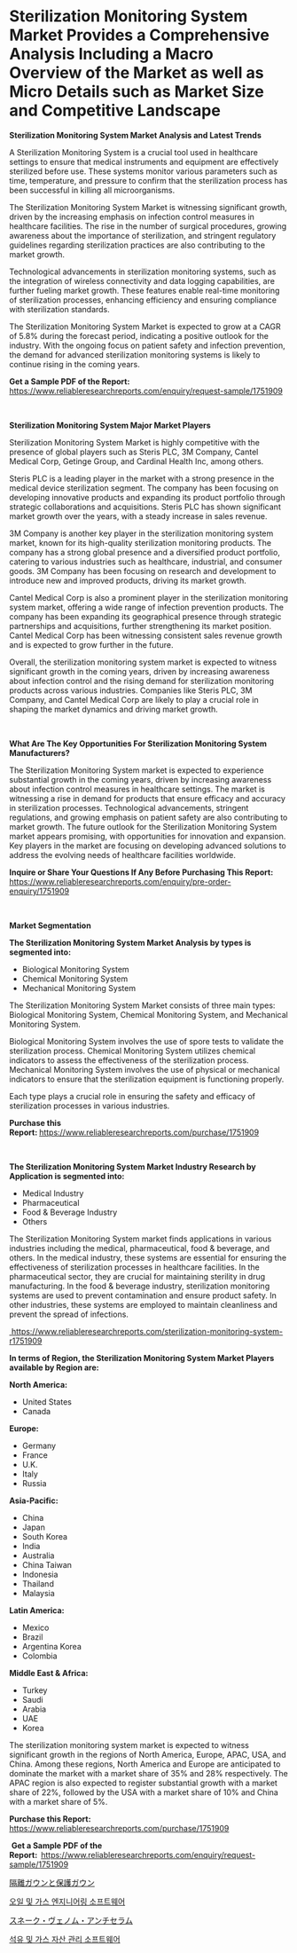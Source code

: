 <p><h1>Sterilization Monitoring System Market Provides a Comprehensive Analysis Including a Macro Overview of the Market as well as Micro Details such as Market Size and Competitive Landscape</h1></p><p><strong>Sterilization Monitoring System Market Analysis and Latest Trends</strong></p>
<p><p>A Sterilization Monitoring System is a crucial tool used in healthcare settings to ensure that medical instruments and equipment are effectively sterilized before use. These systems monitor various parameters such as time, temperature, and pressure to confirm that the sterilization process has been successful in killing all microorganisms.</p><p>The Sterilization Monitoring System Market is witnessing significant growth, driven by the increasing emphasis on infection control measures in healthcare facilities. The rise in the number of surgical procedures, growing awareness about the importance of sterilization, and stringent regulatory guidelines regarding sterilization practices are also contributing to the market growth.</p><p>Technological advancements in sterilization monitoring systems, such as the integration of wireless connectivity and data logging capabilities, are further fueling market growth. These features enable real-time monitoring of sterilization processes, enhancing efficiency and ensuring compliance with sterilization standards.</p><p>The Sterilization Monitoring System Market is expected to grow at a CAGR of 5.8% during the forecast period, indicating a positive outlook for the industry. With the ongoing focus on patient safety and infection prevention, the demand for advanced sterilization monitoring systems is likely to continue rising in the coming years.</p></p>
<p><strong>Get a Sample PDF of the Report:&nbsp;</strong> <a href="https://www.reliableresearchreports.com/enquiry/request-sample/1751909">https://www.reliableresearchreports.com/enquiry/request-sample/1751909</a></p>
<p>&nbsp;</p>
<p><strong>Sterilization Monitoring System Major Market Players</strong></p>
<p><p>Sterilization Monitoring System Market is highly competitive with the presence of global players such as Steris PLC, 3M Company, Cantel Medical Corp, Getinge Group, and Cardinal Health Inc, among others. </p><p>Steris PLC is a leading player in the market with a strong presence in the medical device sterilization segment. The company has been focusing on developing innovative products and expanding its product portfolio through strategic collaborations and acquisitions. Steris PLC has shown significant market growth over the years, with a steady increase in sales revenue. </p><p>3M Company is another key player in the sterilization monitoring system market, known for its high-quality sterilization monitoring products. The company has a strong global presence and a diversified product portfolio, catering to various industries such as healthcare, industrial, and consumer goods. 3M Company has been focusing on research and development to introduce new and improved products, driving its market growth. </p><p>Cantel Medical Corp is also a prominent player in the sterilization monitoring system market, offering a wide range of infection prevention products. The company has been expanding its geographical presence through strategic partnerships and acquisitions, further strengthening its market position. Cantel Medical Corp has been witnessing consistent sales revenue growth and is expected to grow further in the future. </p><p>Overall, the sterilization monitoring system market is expected to witness significant growth in the coming years, driven by increasing awareness about infection control and the rising demand for sterilization monitoring products across various industries. Companies like Steris PLC, 3M Company, and Cantel Medical Corp are likely to play a crucial role in shaping the market dynamics and driving market growth.</p></p>
<p>&nbsp;</p>
<p><strong>What Are The Key Opportunities For Sterilization Monitoring System Manufacturers?</strong></p>
<p><p>The Sterilization Monitoring System market is expected to experience substantial growth in the coming years, driven by increasing awareness about infection control measures in healthcare settings. The market is witnessing a rise in demand for products that ensure efficacy and accuracy in sterilization processes. Technological advancements, stringent regulations, and growing emphasis on patient safety are also contributing to market growth. The future outlook for the Sterilization Monitoring System market appears promising, with opportunities for innovation and expansion. Key players in the market are focusing on developing advanced solutions to address the evolving needs of healthcare facilities worldwide.</p></p>
<p><strong>Inquire or Share Your Questions If Any Before Purchasing This Report:</strong> <a href="https://www.reliableresearchreports.com/enquiry/pre-order-enquiry/1751909">https://www.reliableresearchreports.com/enquiry/pre-order-enquiry/1751909</a></p>
<p>&nbsp;</p>
<p><strong>Market Segmentation</strong></p>
<p><strong>The Sterilization Monitoring System Market Analysis by types is segmented into:</strong></p>
<p><ul><li>Biological Monitoring System</li><li>Chemical Monitoring System</li><li>Mechanical Monitoring System</li></ul></p>
<p><p>The Sterilization Monitoring System Market consists of three main types: Biological Monitoring System, Chemical Monitoring System, and Mechanical Monitoring System. </p><p>Biological Monitoring System involves the use of spore tests to validate the sterilization process. Chemical Monitoring System utilizes chemical indicators to assess the effectiveness of the sterilization process. Mechanical Monitoring System involves the use of physical or mechanical indicators to ensure that the sterilization equipment is functioning properly. </p><p>Each type plays a crucial role in ensuring the safety and efficacy of sterilization processes in various industries.</p></p>
<p><strong>Purchase this Report:&nbsp;</strong><a href="https://www.reliableresearchreports.com/purchase/1751909">https://www.reliableresearchreports.com/purchase/1751909</a></p>
<p>&nbsp;</p>
<p><strong>The Sterilization Monitoring System Market Industry Research by Application is segmented into:</strong></p>
<p><ul><li>Medical Industry</li><li>Pharmaceutical</li><li>Food & Beverage Industry</li><li>Others</li></ul></p>
<p><p>The Sterilization Monitoring System market finds applications in various industries including the medical, pharmaceutical, food & beverage, and others. In the medical industry, these systems are essential for ensuring the effectiveness of sterilization processes in healthcare facilities. In the pharmaceutical sector, they are crucial for maintaining sterility in drug manufacturing. In the food & beverage industry, sterilization monitoring systems are used to prevent contamination and ensure product safety. In other industries, these systems are employed to maintain cleanliness and prevent the spread of infections.</p></p>
<p><a href="https://www.reliableresearchreports.com/sterilization-monitoring-system-r1751909">&nbsp;https://www.reliableresearchreports.com/sterilization-monitoring-system-r1751909</a></p>
<p><strong>In terms of Region, the Sterilization Monitoring System Market Players available by Region are:</strong></p>
<p>
    <p> <strong> North America: </strong>
        <ul>
            <li>United States</li>
            <li>Canada</li>
        </ul>
        </p> 
    <p> <strong> Europe: </strong>
        <ul>
            <li>Germany</li>
            <li>France</li>
            <li>U.K.</li>
            <li>Italy</li>
            <li>Russia</li>
        </ul>
        </p> 
    <p> <strong> Asia-Pacific: </strong>
        <ul>
            <li>China</li>
            <li>Japan</li>
            <li>South Korea</li>
            <li>India</li>
            <li>Australia</li>
            <li>China Taiwan</li>
            <li>Indonesia</li>
            <li>Thailand</li>
            <li>Malaysia</li>
        </ul>
        </p> 
    <p> <strong> Latin America: </strong>
        <ul>
            <li>Mexico</li>
            <li>Brazil</li>
            <li>Argentina Korea</li>
            <li>Colombia</li>
        </ul>
        </p> 
    <p> <strong> Middle East & Africa: </strong>
        <ul>
            <li>Turkey</li>
            <li>Saudi</li>
            <li>Arabia</li>
            <li>UAE</li>
            <li>Korea</li>
        </ul>
    </p>
    </p>
<p><p>The sterilization monitoring system market is expected to witness significant growth in the regions of North America, Europe, APAC, USA, and China. Among these regions, North America and Europe are anticipated to dominate the market with a market share of 35% and 28% respectively. The APAC region is also expected to register substantial growth with a market share of 22%, followed by the USA with a market share of 10% and China with a market share of 5%.</p></p>
<p><strong>Purchase this Report: </strong><a href="https://www.reliableresearchreports.com/purchase/1751909">https://www.reliableresearchreports.com/purchase/1751909</a></p>
<p>&nbsp;<strong>Get a Sample PDF of the Report:&nbsp;&nbsp;</strong><a href="https://www.reliableresearchreports.com/enquiry/request-sample/1751909">https://www.reliableresearchreports.com/enquiry/request-sample/1751909</a></p>
<p><strong></strong></p>
<p><p><a href="https://medium.com/@brianayatt2023/%E5%AD%A4%E7%AB%8B%E3%81%A8%E9%98%B2%E8%AD%B7%E7%94%A8%E3%82%AC%E3%82%A6%E3%83%B3%E5%B8%82%E5%A0%B4-%E5%B8%82%E5%A0%B4%E3%82%B7%E3%82%A7%E3%82%A2-%E5%B8%82%E5%A0%B4%E3%83%88%E3%83%AC%E3%83%B3%E3%83%89-%E3%81%8A%E3%82%88%E3%81%B3%E5%B0%86%E6%9D%A5%E3%81%AE%E6%88%90%E9%95%B7%E3%82%92%E6%8E%A2%E3%82%8B-feb00e903b36">隔離ガウンと保護ガウン</a></p><p><a href="https://medium.com/@bennyuigleyjks/%EC%84%9D%EC%9C%A0-%EB%B0%8F-%EA%B0%80%EC%8A%A4-%EA%B3%B5%ED%95%99-%EC%86%8C%ED%94%84%ED%8A%B8%EC%9B%A8%EC%96%B4-%EC%8B%9C%EC%9E%A5-%ED%86%B5%EC%B0%B0-%EC%8B%9C%EC%9E%A5-%EB%8F%99%ED%96%A5-%EC%84%B1%EC%9E%A5-2024%EB%85%84%EB%B6%80%ED%84%B0-2031%EB%85%84%EA%B9%8C%EC%A7%80-%EC%98%88%EC%B8%A1-faf1347b5868">오일 및 가스 엔지니어링 소프트웨어</a></p><p><a href="https://medium.com/@brycenboyer2023/%E3%83%98%E3%83%93%E6%AF%92%E5%AF%BE%E8%A1%80%E6%B8%85%E5%B8%82%E5%A0%B4%E3%81%AE%E5%B1%95%E6%9C%9B-%E6%A5%AD%E7%95%8C%E6%A6%82%E8%A6%81%E3%81%A8%E4%BA%88%E6%B8%AC-2024%E5%B9%B4%E3%81%8B%E3%82%892031%E5%B9%B4-fd920d0c871f">スネーク・ヴェノム・アンチセラム</a></p><p><a href="https://medium.com/@bennyuigleyjks/%EC%84%9D%EC%9C%A0-%EB%B0%8F-%EA%B0%80%EC%8A%A4-%EC%9E%90%EC%82%B0-%EA%B4%80%EB%A6%AC-%EC%86%8C%ED%94%84%ED%8A%B8%EC%9B%A8%EC%96%B4-%EC%8B%9C%EC%9E%A5-%EB%B6%84%EC%84%9D-cagr-%EC%8B%9C%EC%9E%A5-%EC%84%B8%EB%B6%84%ED%99%94-%EB%B0%8F-%EA%B8%80%EB%A1%9C%EB%B2%8C-%EC%82%B0%EC%97%85-%EA%B0%9C%EC%9A%94-3d67310d9e76">석유 및 가스 자산 관리 소프트웨어</a></p></p>